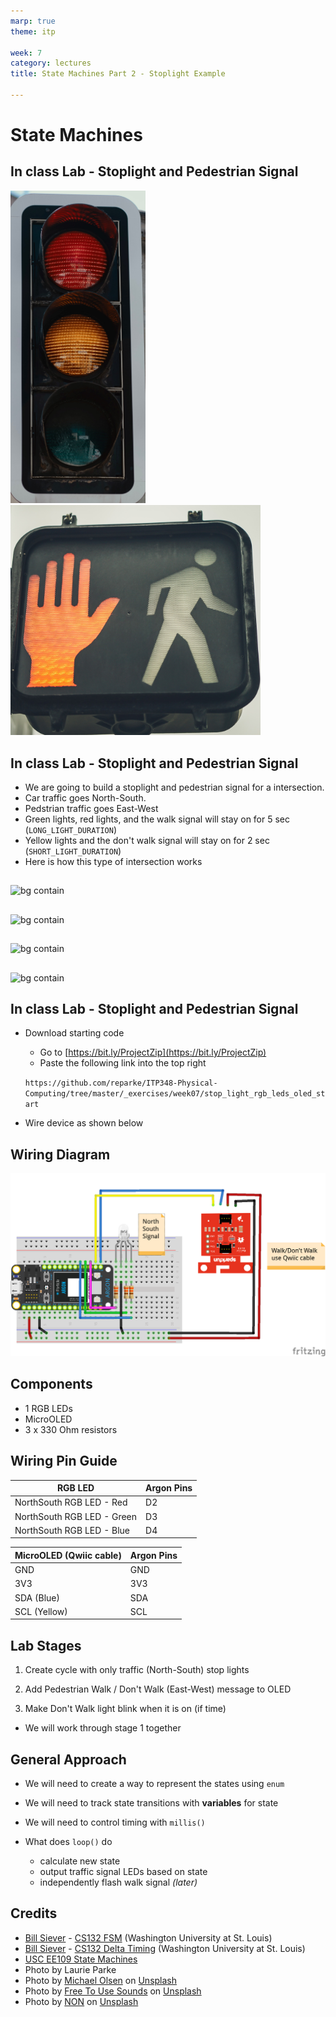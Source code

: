 ```yaml
---
marp: true
theme: itp

week: 7
category: lectures
title: State Machines Part 2 - Stoplight Example

---
```

<!-- headingDivider: 2 -->

# State Machines
## In class Lab - Stoplight and Pedestrian Signal

<img src="lecture_state_machines_stoplight.assets/stoplight.jpg" alt="stoplight" style="height:500px;" /> <img src="lecture_state_machines_stoplight.assets/ped_signal.jpg" alt="ped_signal" style="width:400px;" />

## In class Lab - Stoplight and Pedestrian Signal

* We are going to build a stoplight and pedestrian signal for a intersection.
* Car traffic goes North-South.
* Pedstrian traffic goes East-West
* Green lights, red lights, and the walk signal will stay on for 5 sec (`LONG_LIGHT_DURATION`)
* Yellow lights and the don't walk signal will stay on for 2 sec (`SHORT_LIGHT_DURATION`)
* Here is how this type of intersection works

## 

![bg contain](lecture_state_machines_stoplight.assets/traffic_go.png)
## 

![bg contain](lecture_state_machines_stoplight.assets/traffic_slow.png)

## 

![bg contain](lecture_state_machines_stoplight.assets/ped_walk.png)
## 

![bg contain](lecture_state_machines_stoplight.assets/ped_dont_walk.png)

## 



## In class Lab - Stoplight and Pedestrian Signal


* Download starting code
  * Go to [https://bit.ly/ProjectZip](https://bit.ly/ProjectZip)
  * Paste the following link into the top right
  
  `https://github.com/reparke/ITP348-Physical-Computing/tree/master/_exercises/week07/stop_light_rgb_leds_oled_start`

* Wire device as shown below

## Wiring Diagram

![image-20210301155641411](lecture_state_machines_stoplight.assets/stoplight_RGB_OLED_bb.png)



## Components
* 1 RGB LEDs
* MicroOLED
* 3 x 330 Ohm resistors



## Wiring Pin Guide

| RGB LED               | Argon Pins |
| ---------------------------- | ---- |
| NorthSouth RGB LED - Red | D2     |
| NorthSouth RGB LED - Green | D3      |
| NorthSouth RGB LED - Blue | D4      |

| MicroOLED (Qwiic cable) | Argon Pins |
| ----------------------- | ---------- |
| GND                     | GND        |
| 3V3                     | 3V3        |
| SDA (Blue)              | SDA        |
| SCL (Yellow)            | SCL        |



## Lab Stages

1. Create cycle with only traffic (North-South) stop lights

2. Add Pedestrian Walk / Don't Walk (East-West) message to OLED 

3. Make Don't Walk light blink when it is on (if time)

   

* We will work through stage 1 together


## General Approach

* We will need to create a way to represent the states using `enum`
* We will need to track state transitions with **variables** for state
* We will need to control timing with `millis()`

* What does `loop()` do
  * calculate new state
  * output traffic signal LEDs based on state
  * independently flash walk signal *(later)*

## Credits

* [Bill Siever](http://siever.info) - [CS132 FSM](http://siever.info/cse132/guides/intro-to-FSMs.html)  (Washington University at St. Louis) 
* [Bill Siever](http://siever.info) - [CS132 Delta Timing](http://siever.info/cse132/weeks/3/)  (Washington University at St. Louis) 
* [USC EE109 State Machines](http://bits.usc.edu/files/ee109/)
* Photo by Laurie Parke
* Photo by [Michael Olsen](https://unsplash.com/@mganeolsen)</a> on [Unsplash](https://unsplash.com/)
* Photo by [Free To Use Sounds](https://unsplash.com/@freetousesoundscom?utm_source=unsplash&utm_medium=referral&utm_content=creditCopyText) on [Unsplash](https://unsplash.com/?utm_source=unsplash&utm_medium=referral&utm_content=creditCopyText)
* Photo by [NON](https://unsplash.com/@non_creation?utm_source=unsplash&utm_medium=referral&utm_content=creditCopyText) on [Unsplash](https://unsplash.com/?utm_source=unsplash&utm_medium=referral&utm_content=creditCopyText)